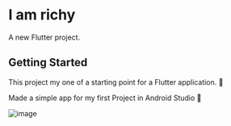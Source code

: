 # I am richy

A new Flutter project.

## Getting Started

This project my one of a starting point for a Flutter application. 🥰

Made a simple app for my first Project in Android Studio 🤗


![image](https://user-images.githubusercontent.com/91041201/213513006-01fc898f-79e1-402c-a553-e2ed051f5dff.png)
